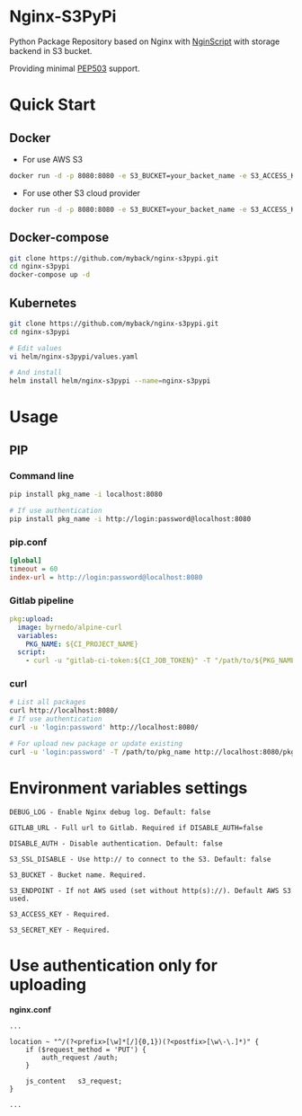 # Nginx-S3PyPi
Python Package Repository based on Nginx with [NginScript](https://github.com/nginx/njs) with storage backend in S3 bucket.

Providing minimal [PEP503](https://www.python.org/dev/peps/pep-0503/) support.
# Quick Start
## Docker
- For use AWS S3
```sh
docker run -d -p 8080:8080 -e S3_BUCKET=your_backet_name -e S3_ACCESS_KEY=your_aws_access_key -e S3_SECRET_KEY=your_aws_secret_key -e DISABLE_AUTH=true mybackspace/nginx-s3pypi
```
- For use other S3 cloud provider
```sh
docker run -d -p 8080:8080 -e S3_BUCKET=your_backet_name -e S3_ACCESS_KEY=your_provider_access_key -e S3_SECRET_KEY=your_provider_secret_key -e S3_ENDPOINT=s3.example.com -e DISABLE_AUTH=true mybackspace/nginx-s3pypi
```
## Docker-compose
```sh
git clone https://github.com/myback/nginx-s3pypi.git
cd nginx-s3pypi
docker-compose up -d
```
## Kubernetes
```sh
git clone https://github.com/myback/nginx-s3pypi.git
cd nginx-s3pypi

# Edit values
vi helm/nginx-s3pypi/values.yaml

# And install
helm install helm/nginx-s3pypi --name=nginx-s3pypi
```
# Usage
## PIP
### Command line
```sh
pip install pkg_name -i localhost:8080

# If use authentication
pip install pkg_name -i http://login:password@localhost:8080
```
### pip.conf
```ini
[global]
timeout = 60
index-url = http://login:password@localhost:8080
```
### Gitlab pipeline
```yaml
pkg:upload:
  image: byrnedo/alpine-curl
  variables:
    PKG_NAME: ${CI_PROJECT_NAME}
  script:
    - curl -u "gitlab-ci-token:${CI_JOB_TOKEN}" -T "/path/to/${PKG_NAME}" "https://url2pypi/${PKG_NAME}/${PKG_NAME}-${CI_COMMIT_TAG}.tgz"
```
### curl
```sh
# List all packages
curl http://localhost:8080/
# If use authentication
curl -u 'login:password' http://localhost:8080/

# For upload new package or update existing
curl -u 'login:password' -T /path/to/pkg_name http://localhost:8080/pkg_name/pkg_name-1.0.0.tgz
```

# Environment variables settings
```
DEBUG_LOG - Enable Nginx debug log. Default: false

GITLAB_URL - Full url to Gitlab. Required if DISABLE_AUTH=false

DISABLE_AUTH - Disable authentication. Default: false

S3_SSL_DISABLE - Use http:// to connect to the S3. Default: false

S3_BUCKET - Bucket name. Required.

S3_ENDPOINT - If not AWS used (set without http(s)://). Default AWS S3 used.

S3_ACCESS_KEY - Required.

S3_SECRET_KEY - Required.
```

# Use authentication only for uploading
**nginx.conf**
```
...

location ~ "^/(?<prefix>[\w]*[/]{0,1})(?<postfix>[\w\-\.]*)" {
    if ($request_method = 'PUT') {
        auth_request /auth;
    }

    js_content   s3_request;
}

...
```

